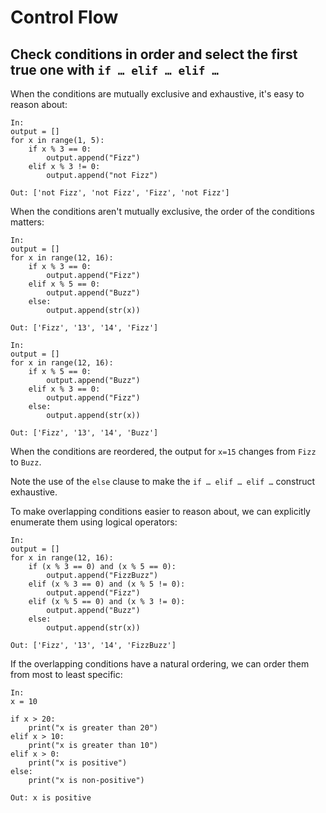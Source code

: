 
# Control Flow

## Check conditions in order and select the first true one with `if … elif … elif …`

When the conditions are mutually exclusive and exhaustive, it's easy to reason about:

```{python}
In:
output = [] 
for x in range(1, 5):
    if x % 3 == 0:
        output.append("Fizz")
    elif x % 3 != 0:
        output.append("not Fizz")

Out: ['not Fizz', 'not Fizz', 'Fizz', 'not Fizz']

```

When the conditions aren't mutually exclusive, the order of the conditions matters:

```{python}
In:
output = [] 
for x in range(12, 16):
    if x % 3 == 0:
        output.append("Fizz")
    elif x % 5 == 0:
        output.append("Buzz")
    else:
        output.append(str(x))

Out: ['Fizz', '13', '14', 'Fizz']
```


```{python}
In:
output = [] 
for x in range(12, 16):
    if x % 5 == 0:
        output.append("Buzz")
    elif x % 3 == 0:
        output.append("Fizz")
    else:
        output.append(str(x))

Out: ['Fizz', '13', '14', 'Buzz']
```

When the conditions are reordered, the output for `x=15` changes from `Fizz` to `Buzz`. 

Note the use of the `else` clause to make the `if … elif … elif …` construct exhaustive. 

To make overlapping conditions easier to reason about, we can explicitly enumerate them using logical operators:

```{python}
In:
output = [] 
for x in range(12, 16):
    if (x % 3 == 0) and (x % 5 == 0):
        output.append("FizzBuzz")
    elif (x % 3 == 0) and (x % 5 != 0):
        output.append("Fizz")
    elif (x % 5 == 0) and (x % 3 != 0):
        output.append("Buzz")
    else:
        output.append(str(x))

Out: ['Fizz', '13', '14', 'FizzBuzz']
```

If the overlapping conditions have a natural ordering, we can order them from most to least specific:

```{python}
In:
x = 10

if x > 20:
    print("x is greater than 20")
elif x > 10:
    print("x is greater than 10")
elif x > 0: 
    print("x is positive")
else:
    print("x is non-positive")

Out: x is positive
```

<!-- ## Iteratively execute as long as a condition is true using `while`  


```

runningsum = [nums[0]]
pointer = 1
while pointer <= len(nums)-1:
    runningsum.append(runningsum[pointer-1]+nums[pointer])

    pointer += 1

```



Iterate as long as a condition hasn't been met using a while loop 



Iteratively execute without needing to count the number of iterations using `while` 




Execute without knowing the number of iterations in advance using `while` 


Execute knowing the number of iterations in advance using  `for`


Iterate without a counter variable using a while loop

Iterate if a condition is met an unknown number of times using a while loop

A while loop is more suitable than a for loop in scenarios where you don't know in advance how many 
iterations are required and instead need to loop until a certain condition is met

In a while loop something inside the loop triggers the loop to stop 

A do while loop is executed at least one  time

The while loop condition can be a  string or list value or any sequence
The conditions used in while and if statements can contain any operators, not just comparisons.


Iterate knowing the number the number of iterations using a for loop

Iterate a known number of times  using a counter and a while loop or for loop

A while loop can be used to replace a for loop using a counter variable initialization, test and increment

It is sometimes tempting to change a list while you are looping over it; however, it is often simpler and safer to create a new list instead.

Python’s for statement iterates over the items of any sequence (a list or a string)
Giving the user the ability to define both the iteration step and halting condition (as C), 
The counter variable  is used to  perform an operation on the sequence

Index variables for iterating through a list or two lists  can be written as an enumerate or  zip respectively 

A break statement in a for or while loop can be paired with an else clause

itertools; This module implements a number of iterator building blocks inspired by constructs from APL, Haskell, and SML.  -->
